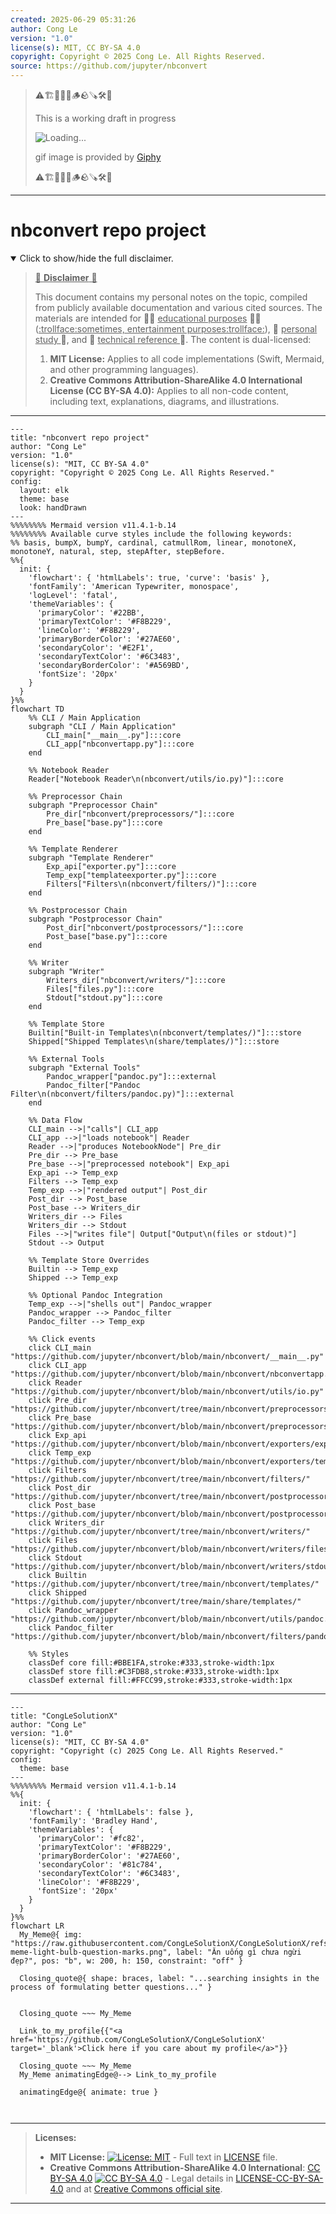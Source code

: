 ```yaml
---
created: 2025-06-29 05:31:26
author: Cong Le
version: "1.0"
license(s): MIT, CC BY-SA 4.0
copyright: Copyright © 2025 Cong Le. All Rights Reserved.
source: https://github.com/jupyter/nbconvert
---
```



> ⚠️🏗️🚧🦺🧱🪵🪨🪚🛠️👷
> 
> This is a working draft in progress
> 
> ![Loading...](https://media2.giphy.com/media/v1.Y2lkPTc5MGI3NjExMXVjejV3dnVjc2o5MXd3eXBvcDR1cHlzbHQ1Z2R6YjY0ZHpmdjJ6OCZlcD12MV9pbnRlcm5hbF9naWZfYnlfaWQmY3Q9Zw/hL9q5k9dk9l0wGd4e0/giphy.gif)
>
> gif image is provided by [Giphy](https://giphy.com)
> 
> ⚠️🏗️🚧🦺🧱🪵🪨🪚🛠️👷


----




# nbconvert repo project
<details open>
<summary>Click to show/hide the full disclaimer.</summary>
   
> <ins>📢 **Disclaimer** 🚨</ins>
>
> This document contains my personal notes on the topic,
> compiled from publicly available documentation and various cited sources.
> The materials are intended for 👨‍🎓 <ins>educational purposes</ins> 👨‍🎓 (<ins>:trollface:sometimes, entertainment purposes:trollface:</ins>), 📖 <ins> personal study </ins> 📖, and 🔖 <ins> technical reference </ins> 🔖.
> The content is dual-licensed:
> 1. **MIT License:** Applies to all code implementations (Swift, Mermaid, and other programming languages).
> 2. **Creative Commons Attribution-ShareAlike 4.0 International License (CC BY-SA 4.0):** Applies to all non-code content, including text, explanations, diagrams, and illustrations.

</details>



---

```mermaid
---
title: "nbconvert repo project"
author: "Cong Le"
version: "1.0"
license(s): "MIT, CC BY-SA 4.0"
copyright: "Copyright © 2025 Cong Le. All Rights Reserved."
config:
  layout: elk
  theme: base
  look: handDrawn
---
%%%%%%%% Mermaid version v11.4.1-b.14
%%%%%%%% Available curve styles include the following keywords:
%% basis, bumpX, bumpY, cardinal, catmullRom, linear, monotoneX, monotoneY, natural, step, stepAfter, stepBefore.
%%{
  init: {
    'flowchart': { 'htmlLabels': true, 'curve': 'basis' },
    'fontFamily': 'American Typewriter, monospace',
    'logLevel': 'fatal',
    'themeVariables': {
      'primaryColor': '#22BB',
      'primaryTextColor': '#F8B229',
      'lineColor': '#F8B229',
      'primaryBorderColor': '#27AE60',
      'secondaryColor': '#E2F1',
      'secondaryTextColor': '#6C3483',
      'secondaryBorderColor': '#A569BD',
      'fontSize': '20px'
    }
  }
}%%
flowchart TD
    %% CLI / Main Application
    subgraph "CLI / Main Application"
        CLI_main["__main__.py"]:::core
        CLI_app["nbconvertapp.py"]:::core
    end

    %% Notebook Reader
    Reader["Notebook Reader\n(nbconvert/utils/io.py)"]:::core

    %% Preprocessor Chain
    subgraph "Preprocessor Chain"
        Pre_dir["nbconvert/preprocessors/"]:::core
        Pre_base["base.py"]:::core
    end

    %% Template Renderer
    subgraph "Template Renderer"
        Exp_api["exporter.py"]:::core
        Temp_exp["templateexporter.py"]:::core
        Filters["Filters\n(nbconvert/filters/)"]:::core
    end

    %% Postprocessor Chain
    subgraph "Postprocessor Chain"
        Post_dir["nbconvert/postprocessors/"]:::core
        Post_base["base.py"]:::core
    end

    %% Writer
    subgraph "Writer"
        Writers_dir["nbconvert/writers/"]:::core
        Files["files.py"]:::core
        Stdout["stdout.py"]:::core
    end

    %% Template Store
    Builtin["Built-in Templates\n(nbconvert/templates/)"]:::store
    Shipped["Shipped Templates\n(share/templates/)"]:::store

    %% External Tools
    subgraph "External Tools"
        Pandoc_wrapper["pandoc.py"]:::external
        Pandoc_filter["Pandoc Filter\n(nbconvert/filters/pandoc.py)"]:::external
    end

    %% Data Flow
    CLI_main -->|"calls"| CLI_app
    CLI_app -->|"loads notebook"| Reader
    Reader -->|"produces NotebookNode"| Pre_dir
    Pre_dir --> Pre_base
    Pre_base -->|"preprocessed notebook"| Exp_api
    Exp_api --> Temp_exp
    Filters --> Temp_exp
    Temp_exp -->|"rendered output"| Post_dir
    Post_dir --> Post_base
    Post_base --> Writers_dir
    Writers_dir --> Files
    Writers_dir --> Stdout
    Files -->|"writes file"| Output["Output\n(files or stdout)"]
    Stdout --> Output

    %% Template Store Overrides
    Builtin --> Temp_exp
    Shipped --> Temp_exp

    %% Optional Pandoc Integration
    Temp_exp -->|"shells out"| Pandoc_wrapper
    Pandoc_wrapper --> Pandoc_filter
    Pandoc_filter --> Temp_exp

    %% Click events
    click CLI_main "https://github.com/jupyter/nbconvert/blob/main/nbconvert/__main__.py"
    click CLI_app "https://github.com/jupyter/nbconvert/blob/main/nbconvert/nbconvertapp.py"
    click Reader "https://github.com/jupyter/nbconvert/blob/main/nbconvert/utils/io.py"
    click Pre_dir "https://github.com/jupyter/nbconvert/tree/main/nbconvert/preprocessors/"
    click Pre_base "https://github.com/jupyter/nbconvert/blob/main/nbconvert/preprocessors/base.py"
    click Exp_api "https://github.com/jupyter/nbconvert/blob/main/nbconvert/exporters/exporter.py"
    click Temp_exp "https://github.com/jupyter/nbconvert/blob/main/nbconvert/exporters/templateexporter.py"
    click Filters "https://github.com/jupyter/nbconvert/tree/main/nbconvert/filters/"
    click Post_dir "https://github.com/jupyter/nbconvert/tree/main/nbconvert/postprocessors/"
    click Post_base "https://github.com/jupyter/nbconvert/blob/main/nbconvert/postprocessors/base.py"
    click Writers_dir "https://github.com/jupyter/nbconvert/tree/main/nbconvert/writers/"
    click Files "https://github.com/jupyter/nbconvert/blob/main/nbconvert/writers/files.py"
    click Stdout "https://github.com/jupyter/nbconvert/blob/main/nbconvert/writers/stdout.py"
    click Builtin "https://github.com/jupyter/nbconvert/tree/main/nbconvert/templates/"
    click Shipped "https://github.com/jupyter/nbconvert/tree/main/share/templates/"
    click Pandoc_wrapper "https://github.com/jupyter/nbconvert/blob/main/nbconvert/utils/pandoc.py"
    click Pandoc_filter "https://github.com/jupyter/nbconvert/blob/main/nbconvert/filters/pandoc.py"

    %% Styles
    classDef core fill:#BBE1FA,stroke:#333,stroke-width:1px
    classDef store fill:#C3FDB8,stroke:#333,stroke-width:1px
    classDef external fill:#FFCC99,stroke:#333,stroke-width:1px

```

----

<!-- 
```mermaid
%% Current Mermaid version
info
```  -->


```mermaid
---
title: "CongLeSolutionX"
author: "Cong Le"
version: "1.0"
license(s): "MIT, CC BY-SA 4.0"
copyright: "Copyright (c) 2025 Cong Le. All Rights Reserved."
config:
  theme: base
---
%%%%%%%% Mermaid version v11.4.1-b.14
%%{
  init: {
    'flowchart': { 'htmlLabels': false },
    'fontFamily': 'Bradley Hand',
    'themeVariables': {
      'primaryColor': '#fc82',
      'primaryTextColor': '#F8B229',
      'primaryBorderColor': '#27AE60',
      'secondaryColor': '#81c784',
      'secondaryTextColor': '#6C3483',
      'lineColor': '#F8B229',
      'fontSize': '20px'
    }
  }
}%%
flowchart LR
  My_Meme@{ img: "https://raw.githubusercontent.com/CongLeSolutionX/CongLeSolutionX/refs/heads/main/assets/images/My-meme-light-bulb-question-marks.png", label: "Ăn uống gì chưa ngừi đẹp?", pos: "b", w: 200, h: 150, constraint: "off" }

  Closing_quote@{ shape: braces, label: "...searching insights in the process of formulating better questions..." }
    

  Closing_quote ~~~ My_Meme
    
  Link_to_my_profile{{"<a href='https://github.com/CongLeSolutionX/CongLeSolutionX' target='_blank'>Click here if you care about my profile</a>"}}

  Closing_quote ~~~ My_Meme
  My_Meme animatingEdge@--> Link_to_my_profile
  
  animatingEdge@{ animate: true }



```

---
>**Licenses:**
>
>- **MIT License:**  [![License: MIT](https://img.shields.io/badge/License-MIT-yellow.svg)](LICENSE) - Full text in [LICENSE](LICENSE) file.
>- **Creative Commons Attribution-ShareAlike 4.0 International**: [CC BY-SA 4.0](https://creativecommons.org/licenses/by-sa/4.0/) [![CC BY-SA 4.0](https://licensebuttons.net/l/by-sa/4.0/88x31.png)](https://creativecommons.org/licenses/by-sa/4.0/) - Legal details in [LICENSE-CC-BY-SA-4.0](THE_PAST/LICENSE-CC-BY-SA-4.0) and at [Creative Commons official site](https://creativecommons.org/licenses/by-sa/4.0/).
>
---